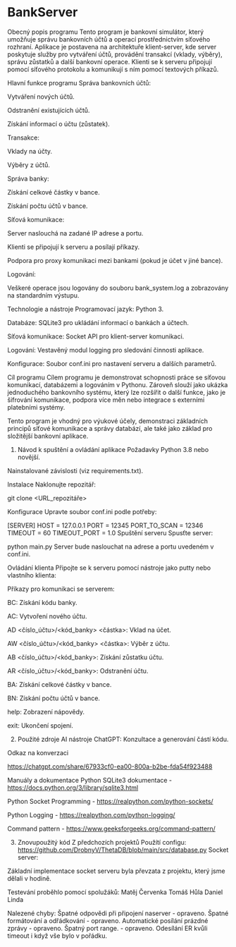 # BankServer

Obecný popis programu
Tento program je bankovní simulátor, který umožňuje správu bankovních účtů a operací prostřednictvím síťového rozhraní. Aplikace je postavena na architektuře klient-server, kde server poskytuje služby pro vytváření účtů, provádění transakcí (vklady, výběry), správu zůstatků a další bankovní operace. Klienti se k serveru připojují pomocí síťového protokolu a komunikují s ním pomocí textových příkazů.

Hlavní funkce programu
Správa bankovních účtů:

Vytváření nových účtů.

Odstranění existujících účtů.

Získání informací o účtu (zůstatek).

Transakce:

Vklady na účty.

Výběry z účtů.

Správa banky:

Získání celkové částky v bance.

Získání počtu účtů v bance.

Síťová komunikace:

Server naslouchá na zadané IP adrese a portu.

Klienti se připojují k serveru a posílají příkazy.

Podpora pro proxy komunikaci mezi bankami (pokud je účet v jiné bance).

Logování:

Veškeré operace jsou logovány do souboru bank_system.log a zobrazovány na standardním výstupu.

Technologie a nástroje
Programovací jazyk: Python 3.

Databáze: SQLite3 pro ukládání informací o bankách a účtech.

Síťová komunikace: Socket API pro klient-server komunikaci.

Logování: Vestavěný modul logging pro sledování činnosti aplikace.

Konfigurace: Soubor conf.ini pro nastavení serveru a dalších parametrů.

Cíl programu
Cílem programu je demonstrovat schopnosti práce se síťovou komunikací, databázemi a logováním v Pythonu. Zároveň slouží jako ukázka jednoduchého bankovního systému, který lze rozšířit o další funkce, jako je šifrování komunikace, podpora více měn nebo integrace s externími platebními systémy.

Tento program je vhodný pro výukové účely, demonstraci základních principů síťové komunikace a správy databází, ale také jako základ pro složitější bankovní aplikace.

1. Návod k spuštění a ovládání aplikace
Požadavky
Python 3.8 nebo novější.

Nainstalované závislosti (viz requirements.txt).

Instalace
Naklonujte repozitář:

git clone <URL_repozitáře>

Konfigurace
Upravte soubor conf.ini podle potřeby:

[SERVER]
HOST = 127.0.0.1
PORT = 12345
PORT_TO_SCAN = 12346
TIMEOUT = 60
TIMEOUT_PORT = 1.0
Spuštění serveru
Spusťte server:

python main.py
Server bude naslouchat na adrese a portu uvedeném v conf.ini.

Ovládání klienta
Připojte se k serveru pomocí nástroje jako putty nebo vlastního klienta:

Příkazy pro komunikaci se serverem:

BC: Získání kódu banky.

AC: Vytvoření nového účtu.

AD <číslo_účtu>/<kód_banky> <částka>: Vklad na účet.

AW <číslo_účtu>/<kód_banky> <částka>: Výběr z účtu.

AB <číslo_účtu>/<kód_banky>: Získání zůstatku účtu.

AR <číslo_účtu>/<kód_banky>: Odstranění účtu.

BA: Získání celkové částky v bance.

BN: Získání počtu účtů v bance.

help: Zobrazení nápovědy.

exit: Ukončení spojení.

2. Použité zdroje
AI nástroje
ChatGPT: Konzultace a generování částí kódu.

Odkaz na konverzaci

https://chatgpt.com/share/67933cf0-ea00-800a-b2be-fda54f923488

Manuály a dokumentace
Python SQLite3 dokumentace - https://docs.python.org/3/library/sqlite3.html

Python Socket Programming - https://realpython.com/python-sockets/

Python Logging - https://realpython.com/python-logging/

Command pattern - https://www.geeksforgeeks.org/command-pattern/

3. Znovupoužitý kód
Z předchozích projektů
Použítí configu:
https://github.com/DrobnyV/ThetaDB/blob/main/src/database.py
Socket server:

Základní implementace socket serveru byla převzata z projektu, který jsme dělali v hodině.

Testevání proběhlo pomocí spolužáků:
Matěj Červenka
Tomáš Hůla
Daniel Linda

Nalezené chyby:
Špatné odpovědi při připojení naserver - opraveno.
Špatné formátování a odřádkování - opraveno.
Automatické posílání prázdné zprávy - opraveno.
Špatný port range. - opraveno.
Odesílání ER kvůli timeout i když vše bylo v pořádku.
